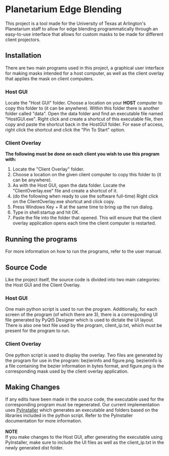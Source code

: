 # Planetarium Edge Blending
This project is a tool made for the University of Texas at Arlington's Planetarium staff to allow for edge blending programmatically through an easy-to-use interface that allows for custom masks to be made for different client projectors.
## Installation
There are two main programs used in this project, a graphical user interface for making masks intended for a host computer, as well as the client overlay that applies the mask on client computers.
### Host GUI
Locate the "Host GUI" folder. Choose a location on your **HOST** computer to copy this folder to (it can be anywhere). Within this folder there is another folder called "data". Open the data folder and find an executable file named "HostGUI.exe". Right click and create a shortcut of this executable file, then copy and paste the shortcut back in the HostGUI folder. For ease of access, right click the shortcut and click the "Pin To Start" option. 
### Client Overlay
**The following must be done on each client you wish to use this program with:**
1. Locate the "Client Overlay" folder.
2. Choose a location on the given client computer to copy this folder to (it can be anywhere).
3. As with the Host GUI, open the data folder. Locate the "ClientOverlay.exe" file and create a shortcut of it.
4. (do the following when ready to use the software full-time) Right click on the ClientOverlay.exe shortcut and click copy.
5. Press Windows Key + R at the same time to bring up the run dialog.
6. Type in shell:startup and hit OK.
7. Paste the file into the folder that opened. This will ensure that the client overlay application opens each time the client computer is restarted.
## Running the programs
For more information on how to run the programs, refer to the user manual.
## Source Code
Like the project itself, the source code is divided into two main categories: the Host GUI and the Client Overlay.
### Host GUI
One main python script is used to run the program. Additionally, for each screen of the program (of which there are 3), there is a corresponding UI file generated by PyQt5 Designer which is used to dictate the UI layout. There is also one text file used by the program, client_ip.txt, which must be present for the program to run.
### Client Overlay
One python script is used to display the overlay. Two files are generated by the program for use in the program: bezierinfo and figure.png. bezierinfo is a file containing the bezier information in bytes format, and figure.png is the corresponding mask used by the client overlay application.
## Making Changes
If any edits have been made in the source code, the executable used for the corresponding program must be regenerated. Our current implementation uses [PyInstaller](https://pyinstaller.org/en/stable/) which generates an executable and folders based on the libraries included in the python script. Refer to the PyInstaller documentation for more information.<br /><br />
**NOTE**<br />
If you make changes to the Host GUI, after generating the executable using PyInstaller, make sure to include the UI files as well as the client_ip.txt in the newly generated dist folder.
